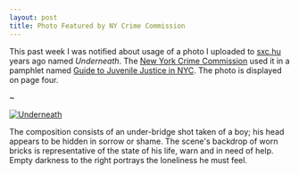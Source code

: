 ```yaml
---
layout: post
title: Photo Featured by NY Crime Commission
---
```


This past week I was notified about usage of a photo I uploaded to
[sxc.hu][sxc] years ago named *Underneath*. The
[New York Crime Commission][nycc] used it in a pamphlet named
[Guide to Juvenile Justice in NYC][pamphlet]. The photo is displayed on page
four.

[sxc]: http://sxc.hu
[nycc]: http://www.nycrimecommission.org/
[pamphlet]: http://www.nycrimecommission.org/pdfs/GuideToJuvenileJusticeInNYC.pdf
[photo]: http://c.jxs.me/underneath_small.jpg
[photolink]: http://www.sxc.hu/photo/800967
~

[![Underneath][photo]][photolink]

The composition consists of an under-bridge shot taken of a boy; his head
appears to be hidden in sorrow or shame. The scene's backdrop of worn bricks is
representative of the state of his life, warn and in need of help. Empty
darkness to the right portrays the loneliness he must feel.
